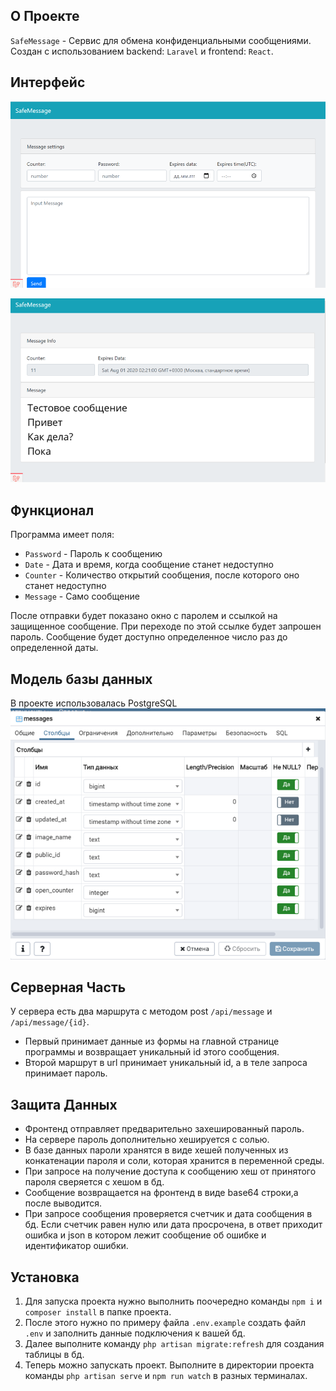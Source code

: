 ## О Проекте
`SafeMessage` - Сервис для обмена конфиденциальными сообщениями.<br>
Создан с использованием backend: `Laravel` и frontend: `React`.

## Интерфейс
![alt text](./doc/MainPage.png "Main Page")

![alt text](./doc/MessagePage.png "Message Page")

## Функционал
Программа имеет поля: 
* `Password` - Пароль к сообщению
* `Date` - Дата и время, когда сообщение станет недоступно
* `Counter` - Количество открытий сообщения, после которого оно станет недоступно
* `Message` - Само сообщение

После отправки будет показано окно с паролем и ссылкой на защищенное сообщение.
При переходе по этой ссылке будет запрошен пароль.
Сообщение будет доступно определенное число раз до определенной даты.

## Модель базы данных
В проекте использовалась PostgreSQL
![alt text](./doc/DB.png "DB")

## Cерверная Часть
У сервера есть два маршрута с методом post `/api/message` и `/api/message/{id}`.
* Первый принимает данные из формы на главной странице программы и возвращает уникальный id этого сообщения.
* Второй маршрут в url принимает уникальный id, а в теле запроса принимает пароль.

## Защита Данных
* Фронтенд отправляет предварительно захешированный пароль.
* На сервере пароль дополнительно хешируется с солью.
* В базе данных пароли хранятся в виде хешей полученных из конкатенации пароля и соли, которая хранится в переменной среды.
* При запросе на получение доступа к сообщению хеш от принятого пароля сверяется с хешом в бд.
* Сообщение возвращается на фронтенд в виде base64 строки,а после выводится.
* При запросе сообщения проверяется счетчик и дата сообщения в бд. 
Если счетчик равен нулю или дата просрочена, в ответ приходит ошибка и json в котором лежит сообщение об ошибке и идентификатор ошибки.

## Установка
1. Для запуска проекта нужно выполнить поочередно команды `npm i` и `composer install` в папке проекта.
2. После этого нужно по примеру файла `.env.example` создать файл `.env` и заполнить данные подключения к вашей бд.
3. Далее выполните команду `php artisan migrate:refresh` для создания таблицы в бд.
4. Теперь можно запускать проект. Выполните в директории проекта команды `php artisan serve` и `npm run watch` в разных терминалах.
